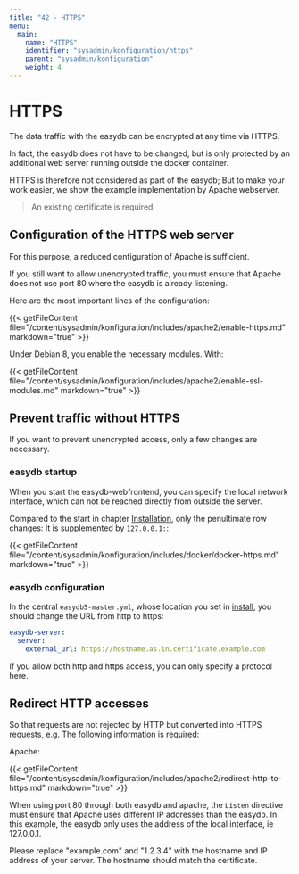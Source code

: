 ```yaml
---
title: "42 - HTTPS"
menu:
  main:
    name: "HTTPS"
    identifier: "sysadmin/konfiguration/https"
    parent: "sysadmin/konfiguration"
    weight: 4
---
```

# HTTPS

The data traffic with the easydb can be encrypted at any time via HTTPS.

In fact, the easydb does not have to be changed, but is only protected by an additional web server running outside the docker container.

HTTPS is therefore not considered as part of the easydb; But to make your work easier, we show the example implementation by Apache webserver.

> An existing certificate is required.

## Configuration of the HTTPS web server


For this purpose, a reduced configuration of Apache is sufficient.

If you still want to allow unencrypted traffic, you must ensure that Apache does not use port 80 where the easydb is already listening.

Here are the most important lines of the configuration:

{{< getFileContent file="/content/sysadmin/konfiguration/includes/apache2/enable-https.md" markdown="true" >}}

Under Debian 8, you enable the necessary modules. With:

{{< getFileContent file="/content/sysadmin/konfiguration/includes/apache2/enable-ssl-modules.md" markdown="true" >}}

## Prevent traffic without HTTPS

If you want to prevent unencrypted access, only a few changes are necessary.

### easydb startup

When you start the easydb-webfrontend, you can specify the local network interface, which can not be reached directly from outside the server.

Compared to the start in chapter [Installation](../../installation), only the penultimate row changes: It is supplemented by `127.0.0.1:`:

{{< getFileContent file="/content/sysadmin/konfiguration/includes/docker/docker-https.md" markdown="true" >}}

### easydb configuration

In the central `easydb5-master.yml`, whose location you set in [install](../../installation), you should change the URL from http to https:

```yaml
easydb-server:
  server:
    external_url: https://hostname.as.in.certificate.example.com
```

If you allow both http and https access, you can only specify a protocol here.

## Redirect HTTP accesses

So that requests are not rejected by HTTP but converted into HTTPS requests, e.g. The following information is required:

Apache:

{{< getFileContent file="/content/sysadmin/konfiguration/includes/apache2/redirect-http-to-https.md" markdown="true" >}}

When using port 80 through both easydb and apache, the `Listen` directive must ensure that Apache uses different IP addresses than the easydb. In this example, the easydb only uses the address of the local interface, ie 127.0.0.1.

Please replace "example.com" and "1.2.3.4" with the hostname and IP address of your server. The hostname should match the certificate.
